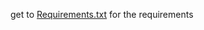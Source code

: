 get to [Requirements.txt](https://github.com/anirban-1009/opencv2/blob/master/requirements.txt) for the requirements
